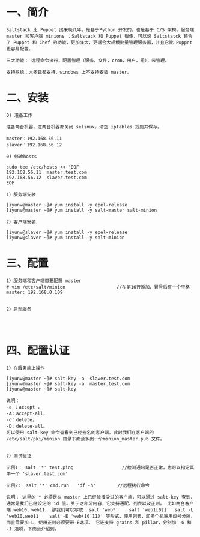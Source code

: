 # 一、简介

    Saltstack 比 Puppet 出来晚几年，是基于Python 开发的，也是基于 C/S 架构，服务端 master 和客户端 minions ；Saltstack 和 Puppet 很像，可以说 Saltstatck 整合了 Puppet 和 Chef 的功能，更加强大，更适合大规模批量管理服务器，并且它比 Puppet 更容易配置。
    
    三大功能： 远程命令执行，配置管理（服务，文件，cron，用户，组），云管理。
    
    支持系统：大多数都支持，windows 上不支持安装 master。

# 二、安装
```
0) 准备工作

准备两台机器，这两台机器都关闭 selinux，清空 iptables 规则并保存。

master：192.168.56.11
slaver：192.168.56.12

0) 修改hosts

sudo tee /etc/hosts << 'EOF'
192.168.56.11  master.test.com
192.168.56.12  slaver.test.com
EOF

1）服务端安装

[iyunv@master ~]# yum install -y epel-release
[iyunv@master ~]# yum install -y salt-master salt-minion

2）客户端安装

[iyunv@slaver ~]# yum install -y epel-release
[iyunv@slaver ~]# yum install -y salt-minion

```

# 三、配置
```
1）服务端和客户端都要配置 master
# vim /etc/salt/minion                   //在第16行添加，冒号后有一个空格
master: 192.168.0.109


2）启动服务




```

# 四、配置认证
```
1）在服务端上操作

[iyunv@master ~]# salt-key -a  slaver.test.com
[iyunv@master ~]# salt-key -a  master.test.com
[iyunv@master ~]# salt-key

说明：
-a ：accept ，
-A：accept-all，
-d：delete，
-D：delete-all。
可以使用 salt-key 命令查看到已经签名的客户端。此时我们在客户端的 /etc/salt/pki/minion 目录下面会多出一个minion_master.pub 文件。


2）测试验证

示例1： salt '*' test.ping                  //检测通讯是否正常，也可以指定其中一个 'slaver.test.com'

示例2:  salt '*' cmd.run   'df -h'        //远程执行命令

说明： 这里的 * 必须是在 master 上已经被接受过的客户端，可以通过 salt-key 查到，通常是我们已经设定的 id 值。关于这部分内容，它支持通配、列表以及正则。 比如两台客户端 web10、web11， 那我们可以写成  salt 'web*'    salt 'web1[02]'  salt -L 'web10,web11'   salt -E 'web(10|11)' 等形式，使用列表，即多个机器用逗号分隔，而且需要加-L，使用正则必须要带-E选项。 它还支持 grains 和 pillar，分别加 -G 和 -I 选项，下面会介绍到。
```
